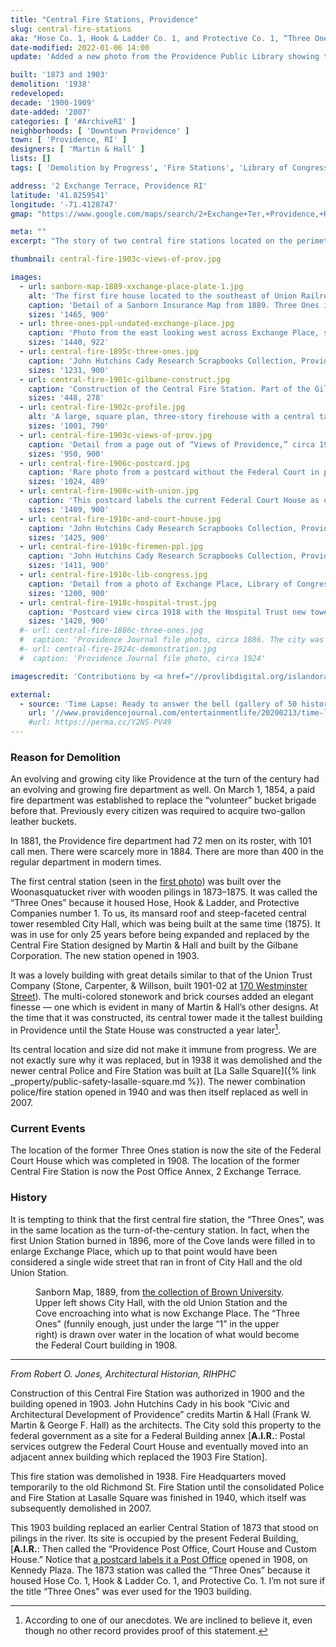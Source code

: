 ```yaml
---
title: "Central Fire Stations, Providence"
slug: central-fire-stations
aka: "Hose Co. 1, Hook & Ladder Co. 1, and Protective Co. 1, “Three Ones,” Central Fire Station"
date-modified: 2022-01-06 14:00
update: 'Added a new photo from the Providence Public Library showing the Three Ones from the east, with a foundations of pilings driven into the river'

built: '1873 and 1903'
demolition: '1938'
redeveloped:
decade: '1900-1909'
date-added: '2007'
categories: [ '#ArchiveRI' ]
neighborhoods: [ 'Downtown Providence' ]
town: [ 'Providence, RI' ]
designers: [ 'Martin & Hall' ]
lists: []
tags: [ 'Demolition by Progress', 'Fire Stations', 'Library of Congress', 'Providence Public Library Digital Collections' ]

address: '2 Exchange Terrace, Providence RI'
latitude: '41.8259541'
longitude: '-71.4128747'
gmap: "https://www.google.com/maps/search/2+Exchange+Ter,+Providence,+RI,+US/@41.8259541,-71.4128747,17z/data=!3m1!4b1!4m3!2m2!3m1!2s2+Exchange+Ter,+Providence,+RI,+US"

meta: ""
excerpt: "The story of two central fire stations located on the perimeter of Exchange Place, now Kennedy Plaza."

thumbnail: central-fire-1903c-views-of-prov.jpg

images:
  - url: sanborn-map-1889-xxchange-place-plate-1.jpg
    alt: 'The first fire house located to the southeast of Union Railroad Station. It was a square plan, two-story mansard roof building with a central projecting three-story tower in a simply decorated second empire style.'
    caption: 'Detail of a Sanborn Insurance Map from 1889. Three Ones in the upper right corner.'
    sizes: '1465, 900'
  - url: three-ones-ppl-undated-exchange-place.jpg
    caption: 'Photo from the east looking west across Exchange Place, showing the Three Ones fire station, Burnside Monument, the old Union Depot, City Hall, and the Cove — Rhode Island Collection, Providence Public Library'
    sizes: '1440, 922'
  - url: central-fire-1895c-three-ones.jpg
    caption: 'John Hutchins Cady Research Scrapbooks Collection, Providence Public Library, circa 1895'
    sizes: '1231, 900'
  - url: central-fire-1901c-gilbane-construct.jpg
    caption: 'Construction of the Central Fire Station. Part of the Gilbane collection'
    sizes: '448, 278'
  - url: central-fire-1902c-profile.jpg
    alt: 'A large, square plan, three-story firehouse with a central tall tower equal to the height of the lower three stories. The first floor has many double-door, full height openings for fire wagons while the second and third story windows have ornamentation made of alternating courses of granite and brick topped by ornamental granite lintels comprised of alternating quoins.'
    sizes: '1001, 790'
  - url: central-fire-1903c-views-of-prov.jpg
    caption: 'Detail from a page out of “Views of Providence,” circa 1903'
    sizes: '950, 900'
  - url: central-fire-1906c-postcard.jpg
    caption: 'Rare photo from a postcard without the Federal Court in place (built 1906-1908)'
    sizes: '1024, 489'
  - url: central-fire-1908c-with-union.jpg
    caption: 'This postcard labels the current Federal Court House as only a Post Office. This building started as the Providence Post Office, Court House and Custom House until a new post office was constructed.'
    sizes: '1409, 900'
  - url: central-fire-1910c-and-court-house.jpg
    caption: 'John Hutchins Cady Research Scrapbooks Collection, Providence Public Library, circa 1910'
    sizes: '1425, 900'
  - url: central-fire-1910c-firemen-ppl.jpg
    caption: 'John Hutchins Cady Research Scrapbooks Collection, Providence Public Library, circa 1910'
    sizes: '1411, 900'
  - url: central-fire-1910c-lib-congress.jpg
    caption: 'Detail from a photo of Exchange Place, Library of Congress, circa 1910'
    sizes: '1200, 900'
  - url: central-fire-1918c-hospital-trust.jpg
    caption: 'Postcard view circa 1918 with the Hospital Trust new tower in the background (pale yellow)'
    sizes: '1420, 900'
  #- url: central-fire-1886c-three-ones.jpg
  #  caption: 'Providence Journal file photo, circa 1886. The city was celebrating the 250th anniversary of its founding.'
  #- url: central-fire-1924c-demonstration.jpg
  #  caption: 'Providence Journal file photo, circa 1924'

imagescredit: 'Contributions by <a href="//provlibdigital.org/islandora/object/islandora%3A036-03" target="_blank">John Hutchins Cady Research Scrapbooks Collection</a> at the Providence Public Library, and the Library of Congress'

external:
  - source: 'Time Lapse: Ready to answer the bell (gallery of 50 historic fire departmrnt photos), Providence Journal'
    url: '//www.providencejournal.com/entertainmentlife/20200213/time-lapse-ready-to-answer-bell'
    #url: https://perma.cc/Y2NS-PV49
---
```


### Reason for Demolition

An evolving and growing city like Providence at the turn of the century had an evolving and growing fire department as well. On March 1, 1854, a paid fire department was established to replace the “volunteer” bucket brigade before that. Previously every citizen was required to acquire two-gallon leather buckets.

In 1881, the Providence fire department had 72 men on its roster, with 101 call men. There were scarcely more in 1884. There are more than 400 in the regular department in modern times.

The first central station (seen in the [first photo](#photo-central-fire-1895c-three-ones)) was built over the Woonasquatucket river with wooden pilings in 1873–1875. It was called the “Three Ones” because it housed Hose, Hook & Ladder, and Protective Companies number 1. To us, its mansard roof and steep-faceted central tower resembled City Hall, which was being built at the same time (1875). It was in use for only 25 years before being expanded and replaced by the Central Fire Station designed by Martin & Hall and built by the Gilbane Corporation. The new station opened in 1903.

It was a lovely building with great details similar to that of the Union Trust Company (Stone, Carpenter, & Willson, built 1901-02 at [170 Westminster Street](https://www.google.com/maps/place/170+Westminster+St,+Providence,+RI+02903/@41.8235943,-71.4135251,17z/data=!3m1!4b1!4m5!3m4!1s0x89e44514106fba8f:0x457e1f5b8668e003!8m2!3d41.8235943!4d-71.4113364)). The multi-colored stonework and brick courses added an elegant finesse — one which is evident in many of Martin & Hall’s other designs. At the time that it was constructed, its central tower made it the tallest building in Providence until the State House was constructed a year later[^1].

[^1]: According to one of our anecdotes. We are inclined to believe it, even though no other record provides proof of this statement.

Its central location and size did not make it immune from progress. We are not exactly sure why it was replaced, but in 1938 it was demolished and the newer central Police and Fire Station was built at [La Salle Square]({% link _property/public-safety-lasalle-square.md %}). The newer combination police/fire station opened in 1940 and was then itself replaced as well in 2007.


### Current Events

The location of the former Three Ones station is now the site of the Federal Court House which was completed in 1908. The location of the former Central Fire Station is now the Post Office Annex, 2 Exchange Terrace.


### History

It is tempting to think that the first central fire station, the “Three Ones”, was in the same location as the turn-of-the-century station. In fact, when the first Union Station burned in 1896, more of the Cove lands were filled in to enlarge Exchange Place, which up to that point would have been considered a single wide street that ran in front of City Hall and the old Union Station. 

<figure class="u__img">
  <a href="#photo-sanborn-map-1889-xxchange-place-plate-1">
    <img src="{{ site.propimg_path }}{{ page.slug }}/sanborn-map-1889-xxchange-place-plate-1.jpg" alt="" />
  </a>
  <figcaption>
    Sanborn Map, 1889, from <a href="https://repository.library.brown.edu/studio/item/bdr:212114/">the collection of Brown University</a>. Upper left shows City Hall, with the old Union Station and the Cove encroaching into what is now Exchange Place. The “Three Ones” (funnily enough, just under the large “1” in the upper right) is drawn over water in the location of what would become the Federal Court building in 1908.
  </figcaption>
</figure>

***

_From Robert O. Jones, Architectural Historian, RIHPHC_

Construction of this Central Fire Station was authorized in 1900 and the building opened in 1903. John Hutchins Cady in his book “Civic and Architectural Development of Providence” credits Martin & Hall (Frank W. Martin & George F. Hall) as the architects. The City sold this property to the federal government as a site for a Federal Building annex [**A.I.R.**: Postal services outgrew the Federal Court House and eventually moved into an adjacent annex building which replaced the 1903 Fire Station]. 

This fire station was demolished in 1938. Fire Headquarters moved temporarily to the old Richmond St. Fire Station until the consolidated Police and Fire Station at Lasalle Square was finished in 1940, which itself was subsequently demolished in 2007.

This 1903 building replaced an earlier Central Station of 1873 that stood on pilings in the river. Its site is occupied by the present Federal Building, [**A.I.R.**: Then called the “Providence Post Office, Court House and Custom House.” Notice that [a postcard labels it a Post Office](#photo-central-fire-1908c-with-union) opened in 1908, on Kennedy Plaza. The 1873 station was called the “Three Ones” because it housed Hose Co. 1, Hook & Ladder Co. 1, and Protective Co. 1. I’m not sure if the title “Three Ones” was ever used for the 1903 building.
